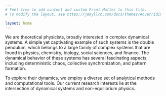 ```yaml
---
# Feel free to add content and custom Front Matter to this file.
# To modify the layout, see https://jekyllrb.com/docs/themes/#overriding-theme-defaults

layout: home
---
```



We are theoretical physicists, broadly interested in complex dynamical systems. A simple yet captivating example of such systems is the double pendulum, which belongs to a large family of complex systems that are found in physics, chemistry, biology, social sciences, and finance. The dynamical behavior of these systems has several fascinating aspects, including deterministic chaos, collective synchronization, and pattern formation. 

To explore their dynamics, we employ a diverse set of analytical methods and computational tools. Our current research interests lie at the intersection of dynamical systems and non-equilibrium physics.
